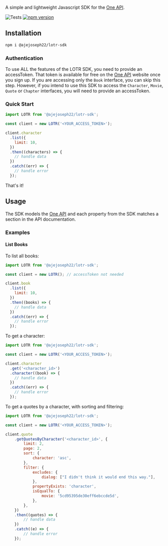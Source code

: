 A simple and lightweight Javascript SDK for the [One API](https://the-one-api.dev/).

![Tests](https://github.com/ajejoseph22/joseph-aje-sdk/workflows/CI/badge.svg)
[![npm version](https://badge.fury.io/js/@ajejoseph22%2Flotr-sdk.svg)](https://badge.fury.io/js/@ajejoseph22%2Flotr-sdk)

## Installation

```sh
npm i @ajejoseph22/lotr-sdk
```

### Authentication

To use ALL the features of the LOTR SDK, you need to provide an accessToken. That token is available for free on the [One API](https://the-one-api.dev/sign-up) website once you sign up.
If you are accessing only the `Book` interface, you can skip this step.
However, if you intend to use this SDK to access the `Character`, `Movie`, `Quote` or `Chapter` interfaces, you will need to provide an accessToken.

### Quick Start

```js
import LOTR from '@ajejoseph22/lotr-sdk';

const client = new LOTR('<YOUR_ACCESS_TOKEN>');

client.character
  .list({
    limit: 10,
  })
  .then((characters) => {
    // handle data
  })
  .catch((err) => {
    // handle error
  });
```

That's it!

## Usage

The SDK models the [One API](https://the-one-api.dev/documentation) and each property from the SDK matches a section in the API documentation.

### Examples

#### List Books

To list all books:

```js
import LOTR from '@ajejoseph22/lotr-sdk';

const client = new LOTR(); // accessToken not needed

client.book
  .list({
    limit: 10,
  })
  .then((books) => {
    // handle data
  })
  .catch((err) => {
    // handle error
  });
```

To get a character:

```js
import LOTR from '@ajejoseph22/lotr-sdk';

const client = new LOTR('<YOUR_ACCESS_TOKEN>');

client.character
  .get('<character_id>')
  .character((book) => {
    // handle data
  })
  .catch((err) => {
    // handle error
  });
```

To get a quotes by a character, with sorting and filtering:

```js
import LOTR from '@ajejoseph22/lotr-sdk';

const client = new LOTR('<YOUR_ACCESS_TOKEN>');

client.quote
    .getQuotesByCharacter('<character_id>', {
        limit: 2,
        page: 2,
        sort: {
            character: 'asc',
        },
        filter: {
            excludes: {
                dialog: ["I didn't think it would end this way."],
            },
            propertyExists: 'character',
            isEqualTo: {
                movie: '5cd95395de30eff6ebccde5d',
            },
        },
    })
    .then((quotes) => {
        // handle data
    })
    .catch((e) => {
        // handle error
    });
```